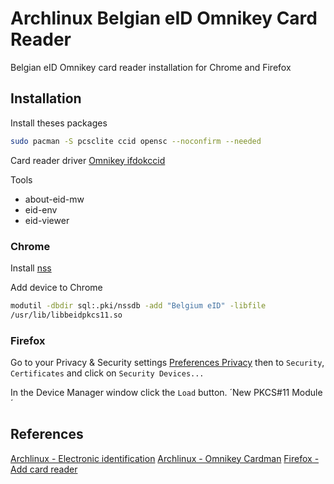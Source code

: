 # Archlinux Belgian eID Omnikey Card Reader 

Belgian eID Omnikey card reader installation for Chrome and Firefox

## Installation

Install theses packages

```bash
sudo pacman -S pcsclite ccid opensc --noconfirm --needed
```

Card reader driver [Omnikey ifdokccid](https://aur.archlinux.org/packages/omnikey_ifdokccid)

Tools
- about-eid-mw 
- eid-env 
- eid-viewer

### Chrome

Install [nss](https://wiki.archlinux.org/title/Network_Security_Services)

Add device to Chrome

```bash 
modutil -dbdir sql:.pki/nssdb -add "Belgium eID" -libfile
/usr/lib/libbeidpkcs11.so 
```

### Firefox

Go to your Privacy & Security settings
[Preferences Privacy](about:preferences#privacy) then to `Security`,
`Certificates` and click on `Security Devices...`

In the Device Manager window click the `Load` button.  ´New PKCS#11 Module´


## References

[Archlinux - Electronic identification](https://wiki.archlinux.org/title/Electronic_identification)
[Archlinux - Omnikey Cardman](https://wiki.archlinux.org/title/Omnikey_Cardman_5321)
[Firefox - Add card reader](https://eid.belgium.be/fr/faq/firefox-comment-installer-et-activer-le-module-complementaire-eid#7311)
[](https://eid.belgium.be/en/log-eid#7504)
